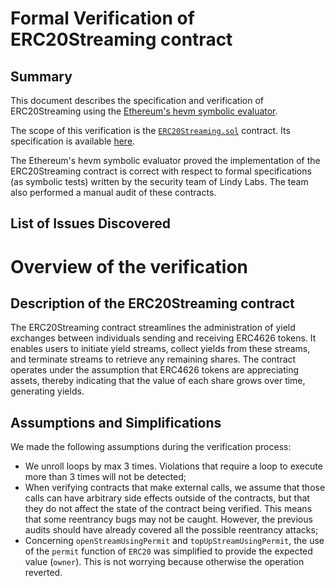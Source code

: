 

# Formal Verification of ERC20Streaming contract  
 



## Summary

This document describes the specification and verification of ERC20Streaming using the [Ethereum's hevm symbolic evaluator](https://github.com/ethereum/hevm). 

The scope of this verification is the [`ERC20Streaming.sol`](https://github.com/lindy-labs/erc4626-utils/blob/main/src/ERC20Streaming.sol) contract. Its specification is available [here](ERC20Streaming_FV.sol).

The Ethereum's hevm symbolic evaluator proved the implementation of the ERC20Streaming contract is correct with respect to formal specifications (as symbolic tests) written by the security team of Lindy Labs.  The team also performed a manual audit of these contracts.

## List of Issues Discovered

# Overview of the verification

## Description of the ERC20Streaming contract

The ERC20Streaming contract streamlines the administration of yield exchanges between individuals sending and receiving ERC4626 tokens. It enables users to initiate yield streams, collect yields from these streams, and terminate streams to retrieve any remaining shares. The contract operates under the assumption that ERC4626 tokens are appreciating assets, thereby indicating that the value of each share grows over time, generating yields.

## Assumptions and Simplifications

We made the following assumptions during the verification process:

- We unroll loops by max 3 times. Violations that require a loop to execute more than 3 times will not be detected;
- When verifying contracts that make external calls, we assume that those calls can have arbitrary side effects outside of the contracts, but that they do not affect the state of the contract being verified. This means that some reentrancy bugs may not be caught. However, the previous audits should have already covered all the possible reentrancy attacks;
- Concerning `openStreamUsingPermit` and `topUpStreamUsingPermit`, the use of the `permit` function of `ERC20` was simplified to provide the expected value (`owner`). This is not worrying because otherwise the operation reverted.
